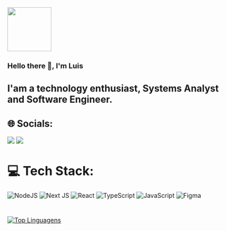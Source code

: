 
<!-- Gif -->
<div align="left">
<img width="100px" src="https://c.tenor.com/saF7OqqJkFsAAAAC/darling-in-the-franxx-anime.gif">
</div>

### Hello there 👋, I'm Luis
## I'am a technology enthusiast, Systems Analyst and Software Engineer.

## 🌐 Socials:
<!-- social -->
<div align="left">     
    <a width="40em" href="https://www.linkedin.com/in/luisfelipelbs/" target="_blank"><img src="https://img.shields.io/badge/linkedin-%230077B5.svg?style=for-the-badge&logo=linkedin&logoColor=white" target="_blank"></a>
  <a width="40em" href="https://github.com/LBS-luis" target="_blank"><img src="https://img.shields.io/badge/github-%23121011.svg?style=for-the-badge&logo=github&logoColor=white" target="_blank"></a> 
</div>

<!-- langs -->
# 💻 Tech Stack:
![NodeJS](https://img.shields.io/badge/node.js-6DA55F?style=for-the-badge&logo=node.js&logoColor=white)
![Next JS](https://img.shields.io/badge/Next-black?style=for-the-badge&logo=next.js&logoColor=white)
![React](https://img.shields.io/badge/react-%2320232a.svg?style=for-the-badge&logo=react&logoColor=%2361DAFB)
![TypeScript](https://img.shields.io/badge/typescript-%23007ACC.svg?style=for-the-badge&logo=typescript&logoColor=white)
![JavaScript](https://img.shields.io/badge/javascript-%23323330.svg?style=for-the-badge&logo=javascript&logoColor=%23F7DF1E)
![Figma](https://img.shields.io/badge/figma-%23F24E1E.svg?style=for-the-badge&logo=figma&logoColor=white)

#

[![Top Linguagens](https://github-readme-stats.vercel.app/api/top-langs/?username=LBS-luis&layout=compact)](https://github.com/anuraghazra/github-readme-stats)



